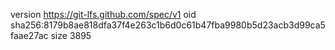 version https://git-lfs.github.com/spec/v1
oid sha256:8179b8ae818dfa37f4e263c1b6d0c61b47fba9980b5d23acb3d99ca5faae27ac
size 3895
